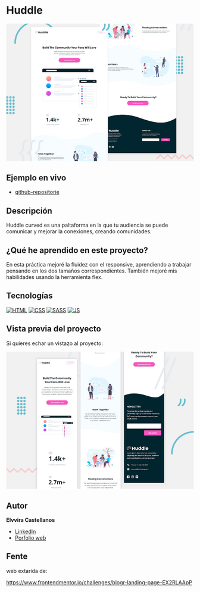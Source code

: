 # Huddle

![Imagen del proyecto](https://github.com/elvvira/huddle-curved/blob/main/docs/assets/DESKTOP.jpeg?raw=true)

## Ejemplo en vivo

- [github-repositorie](https://elvvira.github.io/huddle-curved/)

## Descripción 

Huddle curved es una paltaforma en la que tu audiencia se puede comunicar y mejorar la conexiones, creando comunidades.

## ¿Qué he aprendido en este proyecto? 

En esta práctica mejoré la fluidez con el responsive, aprendiendo a trabajar pensando en los dos tamaños correspondientes. También mejoré mis habilidades usando la herramienta flex. 

## Tecnologías 

<!-- Iconos sacados de: https://github.com/hendrasob/badges/blob/master/README.md y https://github.com/alexandresanlim/Badges4-README.md-Profile -->

[![HTML](https://img.shields.io/badge/HTML5-E34F26?style=for-the-badge&logo=html5&logoColor=white)](https://es.wikipedia.org/wiki/HTML5)
[![CSS](https://img.shields.io/badge/CSS3-1572B6?style=for-the-badge&logo=css3&logoColor=white)](https://es.wikipedia.org/wiki/CSS)
[![SASS](https://img.shields.io/badge/Sass-CC6699?style=for-the-badge&logo=sass&logoColor=white)](https://es.wikipedia.org/wiki/CSS)
[![JS](https://img.shields.io/badge/JavaScript-F7DF1E?style=for-the-badge&logo=javascript&logoColor=black)](https://es.wikipedia.org/wiki/JavaScript)

## Vista previa del proyecto

Si quieres echar un vistazo al proyecto:

![Captura del proyecto](https://github.com/elvvira/huddle-curved/blob/main/docs/assets/mobile.jpeg?raw=truee)


## Autor 

**Elvvira Castellanos**

- [LinkedIn](https://www.linkedin.com/in/elvvira-castellanos-39293b208/)
- [Porfolio web](https://elvvira.github.io/portfolio-final/)

## Fente
web extarída de:

https://www.frontendmentor.io/challenges/blogr-landing-page-EX2RLAApP

